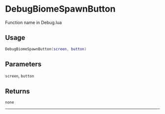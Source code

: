 # DebugBiomeSpawnButton
Function name in Debug.lua
## Usage
```lua
DebugBiomeSpawnButton(screen, button)
```
## Parameters
`screen`, `button`
## Returns
`none`

---